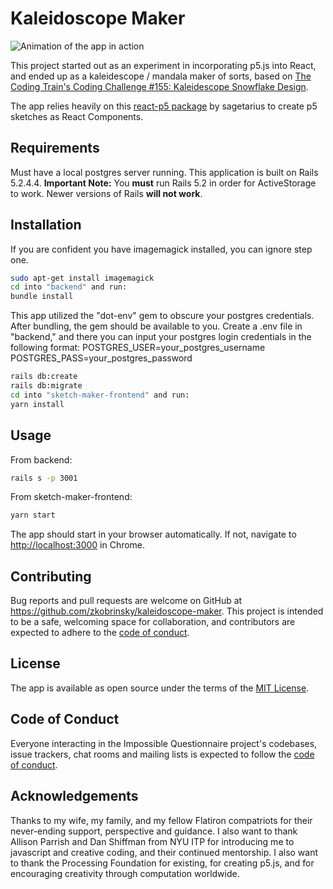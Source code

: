 # Kaleidoscope Maker

![Animation of the app in action](./assets/2021-04-06_10-43-39.gif)

This project started out as an experiment in incorporating p5.js into React, and ended up as a kaleidescope / mandala maker of sorts, based on [The Coding Train's Coding Challenge #155: Kaleidescope Snowflake Design](https://www.youtube.com/watch?v=R3C2giDfmO8).

The app relies heavily on this [react-p5 package](https://www.npmjs.com/package/react-p5) by sagetarius to create p5 sketches as React Components.

## Requirements

Must have a local postgres server running.
This application is built on Rails 5.2.4.4.
**Important Note:**
You **must** run Rails 5.2 in order for ActiveStorage to work. Newer versions of Rails **will not work**.

## Installation

If you are confident you have imagemagick installed, you can ignore step one.

```bash
sudo apt-get install imagemagick
cd into "backend" and run:
bundle install
```

This app utilized the "dot-env" gem to obscure your postgres credentials. After bundling, the gem should be available to you. Create a .env file in "backend," and there you can input your postgres login credentials in the following format:
POSTGRES_USER=your_postgres_username
POSTGRES_PASS=your_postgres_password

```bash
rails db:create
rails db:migrate
cd into "sketch-maker-frontend" and run:
yarn install
```

## Usage

From backend:

```bash
rails s -p 3001
```

From sketch-maker-frontend:

```bash
yarn start
```

The app should start in your browser automatically. If not, navigate to [http://localhost:3000](http://localhost:3000) in Chrome.

## Contributing

Bug reports and pull requests are welcome on GitHub at https://github.com/zkobrinsky/kaleidoscope-maker. This project is intended to be a safe, welcoming space for collaboration, and contributors are expected to adhere to the [code of conduct](https://github.com/zkobrinsky/kaleidoscope-maker/blob/main/CODE_OF_CONDUCT.md).

## License

The app is available as open source under the terms of the [MIT License](https://opensource.org/licenses/MIT).

## Code of Conduct

Everyone interacting in the Impossible Questionnaire project's codebases, issue trackers, chat rooms and mailing lists is expected to follow the [code of conduct](https://github.com/zkobrinsky/kaleidoscope-maker/blob/main/CODE_OF_CONDUCT.md).

## Acknowledgements

Thanks to my wife, my family, and my fellow Flatiron compatriots for their never-ending support, perspective and guidance. I also want to thank Allison Parrish and Dan Shiffman from NYU ITP for introducing me to javascript and creative coding, and their continued mentorship. I also want to thank the Processing Foundation for existing, for creating p5.js, and for encouraging creativity through computation worldwide.
